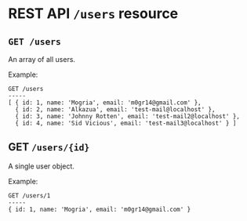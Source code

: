 # REST API `/users` resource

## `GET /users`

An array of all users.

Example:

    GET /users
    -----
    [ { id: 1, name: 'Mogria', email: 'm0gr14@gmail.com' },
      { id: 2, name: 'Alkazua', email: 'test-mail@localhost' },
      { id: 3, name: 'Johnny Rotten', email: 'test-mail2@localhost' },
      { id: 4, name: 'Sid Vicious', email: 'test-mail3@localhost' } ]

## GET `/users/{id}`

A single user object.

Example:

    GET /users/1
    ----- 
    { id: 1, name: 'Mogria', email: 'm0gr14@gmail.com' }
